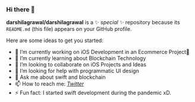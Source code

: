 ### Hi there 👋

**darshilagrawal/darshilagrawal** is a ✨ _special_ ✨ repository because its `README.md` (this file) appears on your GitHub profile.

Here are some ideas to get you started:

- 🔭 I’m currently working on iOS Development in an Ecommerce Project👕
- 🌱 I’m currently learning about Blockchain Technology 
- 👯 I’m looking to collaborate on iOS Projects and Ideas
- 🤔 I’m looking for help with programmatic UI design
- 💬 Ask me about swift and blockchain
- 📫 How to reach me: [*Twitter*](https://twitter.com/agrawal_darshil)
- ⚡ Fun fact: I started swift development during the pandemic xD.

